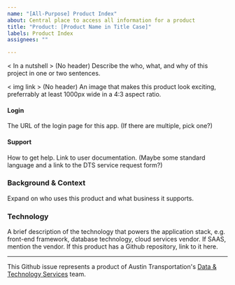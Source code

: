 ```yaml
---
name: "[All-Purpose] Product Index"
about: Central place to access all information for a product
title: "Product: [Product Name in Title Case]"
labels: Product Index
assignees: ""

---
```


< In a nutshell > (No header)
Describe the who, what, and why of this project in one or two sentences.

< img link > (No header)
An image that makes this product look exciting, preferrably at least 1000px wide in a 4:3 aspect ratio.

#### Login

The URL of the login page for this app. (If there are multiple, pick one?)

#### Support

How to get help. Link to user documentation. (Maybe some standard language and a link to the DTS service request form?)

### Background & Context

Expand on who uses this product and what business it supports. 

### Technology

A brief description of the technology that powers the application stack, e.g. front-end framework, database technology, cloud services vendor. If SAAS, mention the vendor. If this product has a Github repository, link to it here.

---
This Github issue represents a product of Austin Transportation's [Data & Technology Services](https://product.austinmobility.io/) team.

<!-- Don't forget to add a new "Project:" label here: https://github.com/cityofaustin/atd-data-tech/labels. Use the hex code #3D3D3D. -->

